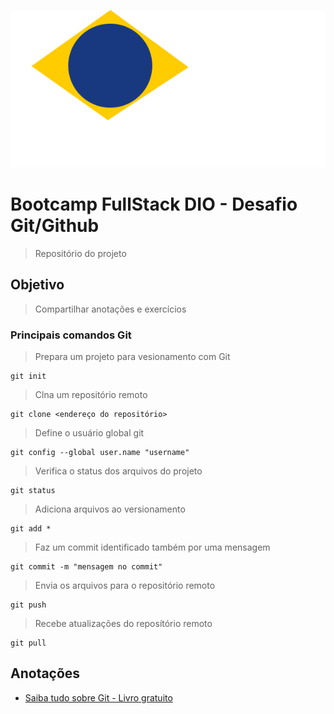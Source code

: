 ![welcome image](welcome.svg)

# Bootcamp FullStack DIO - Desafio Git/Github

> Repositório do projeto

## Objetivo

> Compartilhar anotações e exercícios

### Principais comandos Git

> Prepara um projeto para vesionamento com Git

    git init

> Clna um repositório remoto

    git clone <endereço do repositório>

> Define o usuário global git

    git config --global user.name "username"

> Verifica o status dos arquivos do projeto

    git status

> Adiciona arquivos ao versionamento
 
    git add *

> Faz um commit identificado também por uma mensagem

    git commit -m "mensagem no commit"

> Envia os arquivos para o repositório remoto

    git push

> Recebe atualizações do reposítório remoto

    git pull

## Anotações

- [Saiba tudo sobre Git - Livro gratuito](https://git-scm.com/book/en/v2)